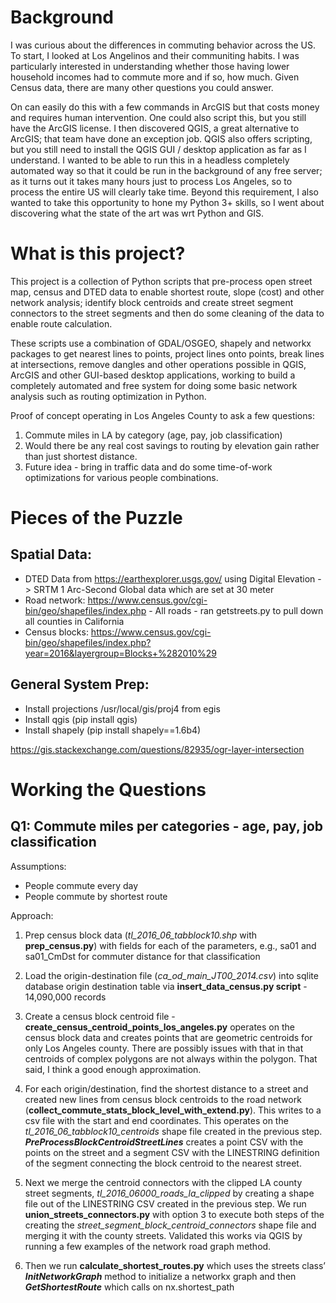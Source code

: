 #  Background

I was curious about the differences in commuting behavior across the US.  To
start, I looked at Los Angelinos and their communiting habits.  I was particularly
interested in understanding whether those having lower household incomes had to
commute more and if so, how much.  Given Census data, there are many other questions
you could answer.

On can easily do this with a few commands in ArcGIS but that costs money and requires
human intervention.  One could also script this, but you still have the ArcGIS license.
I then discovered QGIS, a great alternative to ArcGIS; that team have done an 
exception job.  QGIS also offers scripting, but you still need to install the 
QGIS GUI / desktop application as far as I understand.  I wanted to be able to run this
in a headless completely automated way so that it could be run in the background of any free
server; as it turns out it takes many hours just to process Los Angeles, so to 
process the entire US will clearly take time.  Beyond this requirement, I also wanted to
take this opportunity to hone my Python 3+ skills, so I went about discovering what the state
of the art was wrt Python and GIS.

# What is this project?

This project is a collection of Python scripts that pre-process open street map, census and
DTED data to enable shortest route, slope (cost) and other network 
analysis; identify block centroids and create street segment connectors
to the street segments and then do some cleaning of the data to enable 
route calculation.

These scripts use a combination of GDAL/OSGEO, shapely and networkx packages
to get nearest lines to points, project lines onto points, break lines at
intersections, remove dangles and other operations possible in QGIS, ArcGIS 
and other GUI-based desktop applications, working to build a completely
automated and free system for doing some basic network analysis such
as routing optimization in Python.

Proof of concept operating in Los Angeles County to ask a few questions:

1. Commute miles in LA by category (age, pay, job classification)
2. Would there be any real cost savings to routing by elevation gain 
rather than just shortest distance.
3. Future idea - bring in traffic data and do some time-of-work optimizations
for various people combinations.

# Pieces of the Puzzle

## Spatial Data:
* DTED Data from https://earthexplorer.usgs.gov/ using Digital Elevation -> SRTM 1 Arc-Second Global data which are set at 30 meter
* Road network:  https://www.census.gov/cgi-bin/geo/shapefiles/index.php - All roads - ran getstreets.py to pull down all counties in California 
* Census blocks:  https://www.census.gov/cgi-bin/geo/shapefiles/index.php?year=2016&layergroup=Blocks+%282010%29

## General System Prep:
* Install projections /usr/local/gis/proj4 from egis
* Install qgis (pip install qgis)
* Install shapely (pip install shapely==1.6b4)

https://gis.stackexchange.com/questions/82935/ogr-layer-intersection

# Working the Questions

## Q1:  Commute miles per categories - age, pay, job classification

Assumptions:
* People commute every day
* People commute by shortest route

Approach: 

1. Prep census block data (*tl_2016_06_tabblock10.shp* with **prep_census.py**) with fields for each of the 
parameters, e.g., sa01 and sa01_CmDst for commuter distance for that classification

2. Load the origin-destination file (*ca_od_main_JT00_2014.csv*) into sqlite database 
origin destination table via **insert_data_census.py script** - 14,090,000 records

3. Create a census block centroid file - **create_census_centroid_points_los_angeles.py** operates on 
the census block data and creates points that are geometric centroids for only Los Angeles county.   There 
are possibly issues with that in that centroids of complex polygons are not always within the 
polygon.  That said, I think a good enough approximation.

4.  For each origin/destination, find the shortest distance to a street and created new lines 
from census block centroids to the road network (**collect_commute_stats_block_level_with_extend.py**).  This 
writes to a csv file with the start and end coordinates.  This operates on the *tl_2016_06_tabblock10_centroids*
shape file created in the previous step.  ***PreProcessBlockCentroidStreetLines*** 
creates a point CSV with the points on the street and a segment CSV with the LINESTRING 
definition of the segment connecting the block centroid to the nearest street.  
  
5.  Next we merge the centroid connectors with the clipped LA county street segments, 
*tl_2016_06000_roads_la_clipped* by creating a shape file out of the LINESTRING CSV created 
in the previous step.  We run **union_streets_connectors.py** with option 3 to execute both 
steps of the creating the *street_segment_block_centroid_connectors* shape file and merging 
it with the county streets.    Validated this works via QGIS by running a few examples of the network road graph method.

6.  Then we run **calculate_shortest_routes.py** which uses the streets class’ 
***InitNetworkGraph*** method to initialize a networkx graph and then ***GetShortestRoute*** 
which calls on nx.shortest_path